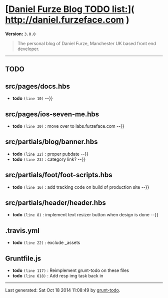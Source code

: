 # [[Daniel Furze Blog TODO list:](http://daniel.furzeface.com)]( http://daniel.furzeface.com )

**Version:** `3.0.0`

> The personal blog of Daniel Furze, Manchester UK based front end developer.

* * *

## TODO

## src/pages/docs.hbs

-  **todo** `(line 10)`  --}}

## src/pages/ios-seven-me.hbs

-  **todo** `(line 30)` : move over to labs.furzeface.com --}}

## src/partials/blog/banner.hbs

-  **todo** `(line 22)` : proper pubdate --}}
-  **todo** `(line 23)` : category link? --}}

## src/partials/foot/foot-scripts.hbs

-  **todo** `(line 16)` : add tracking code on build of production site --}}

## src/partials/header/header.hbs

-  **todo** `(line 8)` : implement text resizer button when design is done --}}

## .travis.yml

-  **todo** `(line 22)` : exclude _assets

## Gruntfile.js

-  **todo** `(line 117)` : Reimplement grunt-todo on these files
-  **todo** `(line 618)` : Add resp img task back in


* * *

Last generated: Sat Oct 18 2014 11:08:49 by [grunt-todo](https://github.com/leny/grunt-todo).
